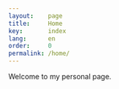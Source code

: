 ```yaml
---
layout:    page
title:     Home
key:       index
lang:      en
order:     0
permalink: /home/
---
```

Welcome to my personal page.
